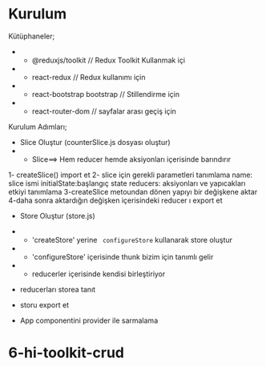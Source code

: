 # Kurulum

Kütüphaneler;

- - @reduxjs/toolkit // Redux Toolkit Kullanmak içi
- - react-redux // Redux kullanımı için
- - react-bootstrap bootstrap // Stillendirme için
- - react-router-dom // sayfalar arası geçiş için

Kurulum Adımları;

- Slice Oluştur (counterSlice.js dosyası oluştur)
- - Slice==> Hem reducer hemde aksiyonları içerisinde barındırır

1- createSlice() import et
2- slice için gerekli parametleri tanımlama
  name: slice ismi
  initialState:başlangıç  state
  reducers: aksiyonları ve yapıcakları etkiyi tanımlama
3-createSlice metoundan dönen yapıyı bir değişkene aktar
4-daha sonra aktardığın değişken içerisindeki reducer ı export et

- Store Oluştur (store.js)

- - 'createStore' yerine ` configureStore` kullanarak store oluştur
- - 'configureStore' içerisinde thunk bizim için tanımlı gelir
- - reducerler içerisinde kendisi birleştiriyor

- reducerları storea tanıt
- storu export et
- App componentini provider ile sarmalama



# 6-hi-toolkit-crud
